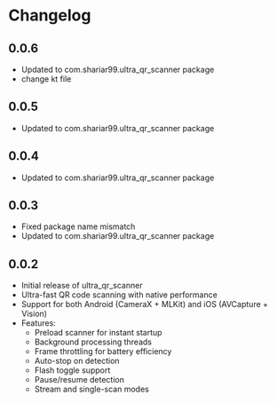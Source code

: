 # Changelog

## 0.0.6
* Updated to com.shariar99.ultra_qr_scanner package
* change kt file

## 0.0.5
* Updated to com.shariar99.ultra_qr_scanner package


## 0.0.4
* Updated to com.shariar99.ultra_qr_scanner package

## 0.0.3
* Fixed package name mismatch
* Updated to com.shariar99.ultra_qr_scanner package

## 0.0.2
* Initial release of ultra_qr_scanner
* Ultra-fast QR code scanning with native performance
* Support for both Android (CameraX + MLKit) and iOS (AVCapture + Vision)
* Features:
    - Preload scanner for instant startup
    - Background processing threads
    - Frame throttling for battery efficiency
    - Auto-stop on detection
    - Flash toggle support
    - Pause/resume detection
    - Stream and single-scan modes